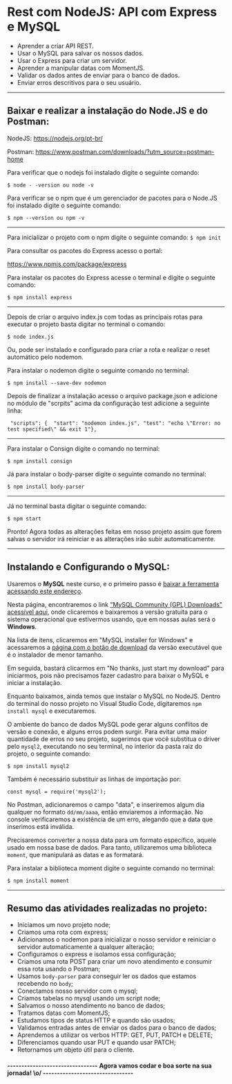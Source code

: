# **Rest com NodeJS: API com Express e MySQL**

- Aprender a criar API REST.
- Usar o MySQL para salvar os nossos dados.
- Usar o Express para criar um servidor.
- Aprender a manipular datas com MomentJS.
- Validar os dados antes de enviar para o banco de dados.
- Enviar erros descritivos para o seu usuário.

-----------------------------------------------------------------------------------------------------------------------------------------------------------

## Baixar e realizar a instalação do Node.JS e do Postman:

NodeJS: https://nodejs.org/pt-br/

Postman: https://www.postman.com/downloads/?utm_source=postman-home

Para verificar que o nodejs foi instalado digite o seguinte comando:

`$ node - -version ou node -v`

Para verificar se o npm que é um gerenciador de pacotes para o Node.JS foi instalado digite o seguinte comando:

`$ npm --version ou npm -v`

-------------------------------------------------------------------------------------------------------------------------------------------

Para inicializar o projeto com o npm digite o seguinte comando:
`$ npm init`

Para consultar os pacotes do Express acesso o portal:

https://www.npmjs.com/package/express

Para instalar os pacotes do Express acesse o terminal e digite o seguinte comando:

`$ npm install express`

-------------------------------------------------------------------------------------------------------------------------------------------

Depois de criar o arquivo index.js com todas as principais rotas para executar o projeto basta digitar no terminal o comando: 

`$ node index.js`

Ou, pode ser instalado e configurado para criar a rota e realizar o reset automático pelo nodemon.

Para instalar o nodemon digite o seguinte comando no terminal:

`$ npm install --save-dev nodemon`

Depois de finalizar a instalação acesso o arquivo package.json e adicione no módulo de "scrpits"  acima da configuração test adicione a seguinte linha:

` "scripts": {  "start": "nodemon index.js", "test": "echo \"Error: no test specified\" && exit 1"},`

----------------------------------------------------------------------------------------------------------------------------------------------------------------

Para instalar o Consign digite o comando no terminal:

`$ npm install consign`

Já para instalar o body-parser digite o seguinte comando no terminal:

`$ npm install body-parser`



----------------------------------------------------------------------------------------------------------------------------------------------------------------

Já no terminal basta digitar o seguinte comando: 

`$ npm start`

Pronto! Agora todas as alterações feitas em nosso projeto assim que forem salvas o servidor irá reiniciar e as alterações irão subir automaticamente.

----------------------------------------------------------------------------------------------------------------------------------------------------------------

## Instalando e Configurando o MySQL: 

Usaremos o **MySQL** neste curso, e o primeiro passo é [baixar a ferramenta acessando este endereço](https://www.mysql.com/downloads/).

Nesta página, encontraremos o link ["MySQL Community (GPL) Downloads" acessível aqui](https://dev.mysql.com/downloads/), onde clicaremos e baixaremos a versão gratuita para o sistema operacional que estivermos usando, que em nossas aulas será o **Windows**.

Na lista de itens, clicaremos em "MySQL installer for Windows" e acessaremos a [página com o botão de download](https://dev.mysql.com/downloads/installer/) da versão executável que é o instalador de menor tamanho.

Em seguida, bastará clicarmos em "No thanks, just start my download" para iniciarmos, pois não precisamos fazer cadastro para baixar o MySQL e iniciar a instalação.

Enquanto baixamos, ainda temos que instalar o MySQL no NodeJS. Dentro do terminal do nosso projeto no Visual Studio Code, digitaremos `npm install mysql` e executaremos.

O ambiente do banco de dados MySQL pode gerar alguns conflitos de versão e conexão, e alguns erros podem surgir. Para evitar uma maior quantidade de erros no seu projeto, sugerimos que você substitua o driver pelo `mysql2`, executando no seu terminal, no interior da pasta raiz do projeto, o seguinte comando:

`$ npm install mysql2`

Também é necessário substituir as linhas de importação por:

`const mysql = require('mysql2');`

No Postman, adicionaremos o campo "data", e inseriremos algum dia qualquer no formato `dd/mm/aaaa`, então enviaremos a informação. No console verificaremos a existência de um erro, alegando que a data que inserimos está inválida.

Precisaremos converter a nossa data para um formato específico, aquele usado em nossa base de dados. Para tanto, utilizaremos uma biblioteca `moment`, que manipulará as datas e as formatará.

Para instalar a biblioteca moment digite o seguinte comando no terminal:

`$ npm install moment`

-----------------------------------------------------------------------------------------------------------

## Resumo das atividades realizadas no projeto:

- Iniciamos um novo projeto node;
- Criamos uma rota com express;
- Adicionamos o nodemon para inicializar o nosso servidor e reiniciar o servidor automaticamente a qualquer alteração;
- Configuramos o express e isolamos essa configuração;
- Criamos uma rota POST para criar um novo atendimento e consumir essa rota usando o Postman;
- Usamos `body-parser` para conseguir ler os dados que estamos recebendo no `body`;
- Conectamos nosso servidor com o mysql;
- Criamos tabelas no mysql usando um script node;
- Salvamos o nosso atendimento no banco de dados;
- Tratamos datas com MomentJS;
- Estudamos tipos de status HTTP e quando são usados;
- Validamos entradas antes de enviar os dados para o banco de dados;
- Aprendemos a utilizar os verbos HTTP: GET, PUT, PATCH e DELETE;
- Diferenciamos quando usar PUT e quando usar PATCH;
- Retornamos um objeto útil para o cliente.

#### -------------------------------- Agora vamos codar e boa sorte na sua jornada! \o/ --------------------------------

